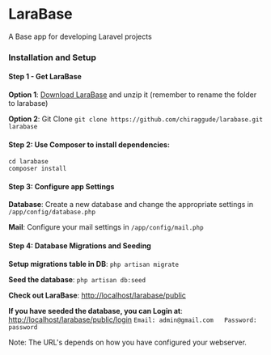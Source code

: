LaraBase
========

A Base app for developing Laravel projects

### Installation and Setup

#### Step 1 - Get LaraBase
**Option 1**: [Download LaraBase](https://github.com/chiraggude/larabase/archive/master.zip) and unzip it (remember to rename the folder to larabase)

**Option 2**: Git Clone `git clone https://github.com/chiraggude/larabase.git larabase`

#### Step 2: Use Composer to install dependencies: 
```
cd larabase
composer install
```
#### Step 3: Configure app Settings
**Database**: Create a new database and change the appropriate settings in `/app/config/database.php`

**Mail**: Configure your mail settings in `/app/config/mail.php`

#### Step 4: Database Migrations and Seeding
**Setup migrations table in DB**: `php artisan migrate`

**Seed the database**: `php artisan db:seed`


**Check out LaraBase**: [http://localhost/larabase/public](http://localhost/larabase/public)

**If you have seeded the database, you can Login at**: [http://localhost/larabase/public/login](http://localhost/larabase/public/login)
`Email: admin@gmail.com   Password: password`

Note: The URL's depends on how you have configured your webserver. 
